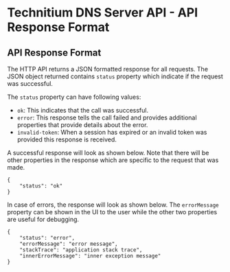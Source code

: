 # Technitium DNS Server API - API Response Format

## API Response Format

The HTTP API returns a JSON formatted response for all requests. The JSON object returned contains `status` property which indicate if the request was successful.

The `status` property can have following values:
- `ok`: This indicates that the call was successful.
- `error`: This response tells the call failed and provides additional properties that provide details about the error.
- `invalid-token`: When a session has expired or an invalid token was provided this response is received.

A successful response will look as shown below. Note that there will be other properties in the response which are specific to the request that was made.

```
{
	"status": "ok"
}
```

In case of errors, the response will look as shown below. The `errorMessage` property can be shown in the UI to the user while the other two properties are useful for debugging.

```
{
	"status": "error",
	"errorMessage": "error message",
	"stackTrace": "application stack trace",
	"innerErrorMessage": "inner exception message"
}
```
